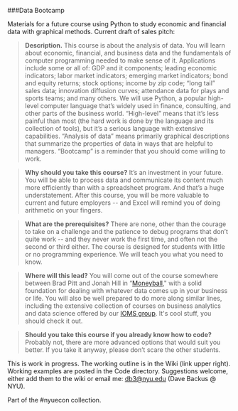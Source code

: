 ###Data Bootcamp

Materials for a future course using Python to study economic and financial data with graphical methods. Current draft of sales pitch:

>**Description.** This course is about the analysis of data.  You will learn about economic, financial, and business data and the fundamentals of computer programming needed to make sense of it.  Applications include some or all of:  GDP and it components; leading economic indicators; labor market indicators; emerging market indicators; bond and equity returns; stock options; income by zip code; “long tail” sales data; innovation diffusion curves; attendance data for plays and sports teams; and many others.  We will use Python, a popular high-level computer language that’s widely used in finance, consulting, and other parts of the business world.  “High-level” means that it’s less painful than most (the hard work is done by the language and its collection of tools), but it’s a serious language with extensive capabilities.  “Analysis of data” means primarily graphical descriptions that summarize the properties of data in ways that are helpful to managers.  “Bootcamp” is a reminder that you should come willing to work. 

>**Why should you take this course?**  It’s an investment in your future.  You will be able to process data and communicate its content much more efficiently than with a spreadsheet program.  And that’s a huge understatement.  After this course, you will be more valuable to current and future employers -- and Excel will remind you of doing arithmetic on your fingers.  

>**What are the prerequisites?**  There are none, other than the courage to take on a challenge and the patience to debug programs that don’t quite work -- and they never work the first time, and often not the second or third either.  The course is designed for students with little or no programming experience.  We will teach you what you need to know.  

>**Where will this lead?**  You will come out of the course somewhere between Brad Pitt and Jonah Hill in 
“[Moneyball](http://en.wikipedia.org/wiki/Moneyball_(film))," with a solid foundation for dealing with whatever data comes up in your business or life.  You will also be well prepared to do more along similar lines, including the extensive collection of courses on business analytics and data science offered by our 
[IOMS group](http://www.stern.nyu.edu/experience-stern/about/departments-centers-initiatives/academic-departments/ioms-dept/).  It's cool stuff, you should check it out.    

>**Should you take this course if you already know how to code?**  Probably not, there are more advanced options that would suit you better.  If you take it anyway, please don’t scare the other students.  

This is work in progress.  The working outline is in the Wiki (link upper right).  Working examples are posted in the Code directory.  Suggestions welcome, either add them to the wiki or email me:  db3@nyu.edu (Dave Backus @ NYU). 

Part of the #nyuecon collection. 
